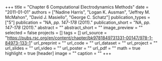 +++
title = "Chapter 6 Computational Electrodynamics Methods"
date = "2011-01-01"
authors = ["Nadine Harris", "Logan K. Ausman", "Jeffrey M. McMahon", "David J. Masiello", "George C. Schatz"]
publication_types = ["5"]
publication = "NA, _pp. 147-178_ (2011)."
publication_short = "NA, _pp. 147-178_ (2011)."
abstract = ""
abstract_short = ""
image_preview = ""
selected = false
projects = []
tags = []
url_source = "https://pubs.rsc.org/en/content/chapter/bk9781849731331-00147/978-1-84973-133-1"
url_preprint = ""
url_code = ""
url_dataset = ""
url_project = ""
url_slides = ""
url_video = ""
url_poster = ""
url_pdf = ""
math = true
highlight = true
[header]
image = ""
caption = ""
+++
